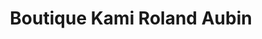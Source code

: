 ---
title: "Boutique Kami Roland Aubin"
url: /berthierville/boutique-kami-roland-aubin/
shop: gift
---
